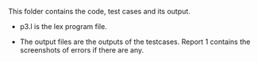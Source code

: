 This folder contains the code, test cases and its output.

* p3.l is the lex program file.

* The output files are the outputs of the testcases. Report 1 contains the screenshots of errors if there are any.
